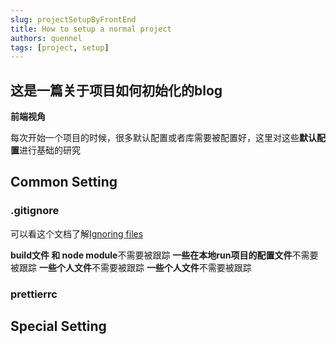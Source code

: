 ```yaml
---
slug: projectSetupByFrontEnd 
title: How to setup a normal project
authors: quennel
tags: [project, setup]
---
```


## 这是一篇关于项目如何初始化的blog
**前端视角**   

每次开始一个项目的时候，很多默认配置或者库需要被配置好，这里对这些**默认配置**进行基础的研究

## Common Setting
### .gitignore
可以看这个文档了解[Ignoring files](https://docs.github.com/en/get-started/getting-started-with-git/ignoring-files)

**build文件 和 node module**不需要被跟踪
**一些在本地run项目的配置文件**不需要被跟踪
**一些个人文件**不需要被跟踪
**一些个人文件**不需要被跟踪

### prettierrc

## Special Setting